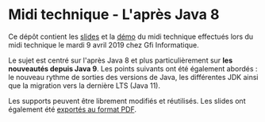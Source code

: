 # Midi technique - L'après Java 8

Ce dépôt contient les [slides](https://github.com/fdelbrayelle/midi-tech-java-news/blob/master/slides) et la [démo](https://github.com/fdelbrayelle/midi-tech-java-news/blob/master/demo) du midi technique effectués lors du midi technique le mardi 9 avril 2019 chez Gfi Informatique.

Le sujet est centré sur l'après Java 8 et plus particulièrement sur __les nouveautés depuis Java 9__. Les points suivants ont été également abordés : le nouveau rythme de sorties des versions de Java, les différentes JDK ainsi que la migration vers la dernière LTS (Java 11).

Les supports peuvent être librement modifiés et réutilisés. Les slides ont également été [exportés au format PDF](https://github.com/fdelbrayelle/midi-tech-java-news/blob/master/slides/presentation.pdf).
